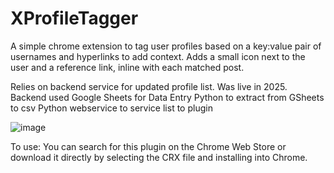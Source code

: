 # XProfileTagger

A simple chrome extension to tag user profiles based on a key:value pair of usernames and hyperlinks to add context.
Adds a small icon next to the user and a reference link, inline with each matched post.

Relies on backend service for updated profile list.  Was live in 2025.
Backend used 
Google Sheets for Data Entry
Python to extract from GSheets to csv
Python webservice to service list to plugin

![image](https://github.com/user-attachments/assets/33eba289-47a5-41f0-9f73-f0d542ab3574)

To use:
You can search for this plugin on the Chrome Web Store or download it directly by selecting the CRX file and installing into Chrome.
